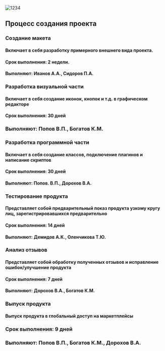![1234](https://user-images.githubusercontent.com/114725034/206445132-7e21e6aa-a4ad-4a25-8443-da6f2c84ff4d.png)



## Процесс создания проекта

### Создание макета
#### Включает в себя разработку примерного внешнего вида проекта. 
#### Срок выполнения: 2 недели.
#### Выполняют: Иванов А.А., Сидоров П.А.

### Разработка визуальной части
#### Включает в себя создание иконок, кнопок и т.д. в графическом редакторе
#### Срок выполнения: 30 дней
### Выполняют: Попов В.П., Богатов К.М.

### Разработка программной части
#### Включает в себя создание классов, подключение плагинов и написание скриптов
#### Срок выполнения: 30 дней
#### Выполняют: Попов. В.П., Дорохов В.А.

### Тестирование продукта
#### Представляет собой предварительный показ продукта узкому кругу лиц, зарегистрировавшихся предварительно
#### Срок выполнения: 14 дней
#### Выполняют: Демидов А.К., Оленчикова Т.Ю.

### Анализ отзывов
#### Представляет собой обработку полученных отзывов и исправление ошибок/улучшение продукта
#### Срок выполнения: 7 дней
#### Выполняют: Дорохов В.А., Богатов К.М.

### Выпуск продукта
#### Выпуск продукта в глобальный доступ на маркетплейсы
### Срок выполнения: 9 дней
### Выполняют: Попов В.П., Богатов К.М., Дорохов В.А.
